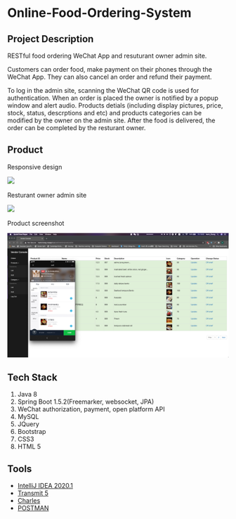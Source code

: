 # Online-Food-Ordering-System

## Project Description
RESTful food ordering WeChat App and resuturant owner admin site. 

Customers can order food, make payment on their phones through the WeChat App. They can also cancel an order and refund their payment.

To log in the admin site, scanning the WeChat QR code is used for authentication. When an order is placed the owner is notified by a popup window and alert audio. Products detials (including display pictures, price, stock, status, descrptions and etc) and products categories can be modified by the owner on the admin site. After the food is delivered, the order can be completed by the resturant owner.

## Product

Responsive design
<p>
    <img src="demo%20presentation/food%20ordering%20presentation.gif" width="600">
<p> 


Resturant owner admin site
<p>
    <img src="demo%20presentation/vendor%20admin%20site%20presentation.gif" width="600">
<p> 


Product screenshot
<p>
    <img src="demo%20presentation/weChatApp&VendorAdmin.png" width="600">
<p>

## Tech Stack
1. Java 8
2. Spring Boot 1.5.2(Freemarker, websocket, JPA)
3. WeChat authorization, payment, open platform API
4. MySQL
5. JQuery
6. Bootstrap
7. CSS3
8. HTML 5

## Tools
- [IntelliJ IDEA 2020.1](https://www.jetbrains.com/idea/)
- [Transmit 5](https://panic.com/transmit/)
- [Charles](https://www.charlesproxy.com/latest-release/download.do)
- [POSTMAN](https://www.postman.com/)
